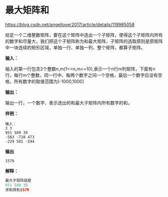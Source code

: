 # 最大矩阵和

https://blog.csdn.net/angellover2017/article/details/119985058

给定一个二维整数矩阵，要在这个矩阵中选出一个子矩阵，使得这个子矩阵内所有的数字和尽量大，我们把这个子矩阵称为和最大矩阵，子矩阵的选取原则是原矩阵中一块连续的矩形区域，单独一行、单独一列、整个矩阵，都算子矩阵。

**输入：**

输入的第一行包含2个整数n,m(1<=n,m<=10),表示一个n行m列矩阵，下面有n行，每行m个整数，同一行中，每两个数字之间一个空格，最后一个数字后没有空格，所有数字的取值范围为[-1000,1000]

**输出：**

输出一行，一个数字，表示选出的和最大子矩阵内所有数字的和。

**样例：**

```
输入：
3 3
951 589 39 
-583 -710 473 
-229 501 -594
```

**输出**

```
1579
```

**解释：**

```java
最大子矩阵就是
951 589 39
求和得到1579
```

